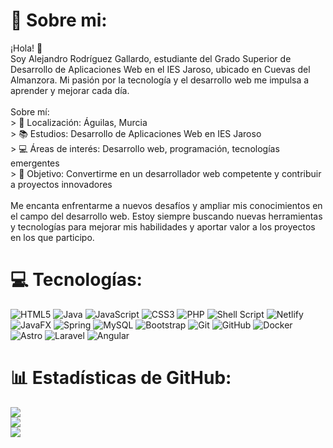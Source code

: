 # 💫 Sobre mi:
¡Hola! 👋<br>Soy Alejandro Rodríguez Gallardo, estudiante del Grado Superior de Desarrollo de Aplicaciones Web en el IES Jaroso, ubicado en Cuevas del Almanzora. Mi pasión por la tecnología y el desarrollo web me impulsa a aprender y mejorar cada día.<br><br>Sobre mí:<br> > 📍 Localización: Águilas, Murcia<br> > 📚 Estudios: Desarrollo de Aplicaciones Web en IES Jaroso<br> > 💻 Áreas de interés: Desarrollo web, programación, tecnologías emergentes<br> > 🚀 Objetivo: Convertirme en un desarrollador web competente y contribuir a proyectos innovadores<br><br>Me encanta enfrentarme a nuevos desafíos y ampliar mis conocimientos en el campo del desarrollo web. Estoy siempre buscando nuevas herramientas y tecnologías para mejorar mis habilidades y aportar valor a los proyectos en los que participo.


# 💻 Tecnologías:
![HTML5](https://img.shields.io/badge/html5-%23E34F26.svg?style=for-the-badge&logo=html5&logoColor=white) ![Java](https://img.shields.io/badge/java-%23ED8B00.svg?style=for-the-badge&logo=openjdk&logoColor=white) ![JavaScript](https://img.shields.io/badge/javascript-%23323330.svg?style=for-the-badge&logo=javascript&logoColor=%23F7DF1E) ![CSS3](https://img.shields.io/badge/css3-%231572B6.svg?style=for-the-badge&logo=css3&logoColor=white) ![PHP](https://img.shields.io/badge/php-%23777BB4.svg?style=for-the-badge&logo=php&logoColor=white) ![Shell Script](https://img.shields.io/badge/shell_script-%23121011.svg?style=for-the-badge&logo=gnu-bash&logoColor=white) ![Netlify](https://img.shields.io/badge/netlify-%23000000.svg?style=for-the-badge&logo=netlify&logoColor=#00C7B7) ![JavaFX](https://img.shields.io/badge/javafx-%23FF0000.svg?style=for-the-badge&logo=javafx&logoColor=white) ![Spring](https://img.shields.io/badge/spring-%236DB33F.svg?style=for-the-badge&logo=spring&logoColor=white) ![MySQL](https://img.shields.io/badge/mysql-4479A1.svg?style=for-the-badge&logo=mysql&logoColor=white) ![Bootstrap](https://img.shields.io/badge/bootstrap-%238511FA.svg?style=for-the-badge&logo=bootstrap&logoColor=white) ![Git](https://img.shields.io/badge/git-%23F05033.svg?style=for-the-badge&logo=git&logoColor=white) ![GitHub](https://img.shields.io/badge/github-%23121011.svg?style=for-the-badge&logo=github&logoColor=white) ![Docker](https://img.shields.io/badge/Docker-%232496ED.svg?style=for-the-badge&logo=docker&logoColor=white) ![Astro](https://img.shields.io/badge/Astro-%230A1F44.svg?style=for-the-badge&logo=astro&logoColor=white) ![Laravel](https://img.shields.io/badge/Laravel-%23E33232.svg?style=for-the-badge&logo=laravel&logoColor=white) ![Angular](https://img.shields.io/badge/Angular-%236A1B9A.svg?style=for-the-badge&logo=angular&logoColor=white)



# 📊 Estadísticas de GitHub:
![](https://github-readme-stats.vercel.app/api?username=alxrgdriguez&theme=tokyonight&hide_border=false&include_all_commits=false&count_private=false)<br/>
![](https://github-readme-streak-stats.herokuapp.com/?user=alxrgdriguez&theme=tokyonight&hide_border=false)<br/>
![](https://github-readme-stats.vercel.app/api/top-langs/?username=alxrgdriguez&theme=tokyonight&hide_border=false&include_all_commits=false&count_private=false&layout=compact)

